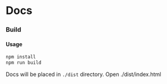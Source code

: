 
# Docs

### Build
#### Usage
``` sh
npm install
npm run build
```

Docs will be placed in `./dist` directory.
Open ./dist/index.html